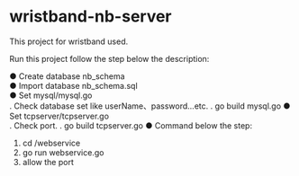 # wristband-nb-server
This project for wristband used.

Run this project follow the step below the description:

● Create database nb_schema <br>
● Import database nb_schema.sql <br>
● Set mysql/mysql.go <br>
  . Check database set like userName、password...etc.
  . go build mysql.go
● Set tcpserver/tcpserver.go <br>
  . Check port.
  . go build tcpserver.go
● Command below the step: <br>
  1. cd /webservice
  2. go run webservice.go
  3. allow the port
